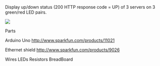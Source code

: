 Display up/down status (200 HTTP response code = UP) of 3 servers on 3 green/red LED pairs.

[![](http://farm8.staticflickr.com/7112/7411960850_81fcae7854_c_d.jpg)](http://farm8.staticflickr.com/7112/7411960850_81fcae7854_c_d.jpg)

Parts

Arduino Uno
http://www.sparkfun.com/products/11021

Ethernet shield
http://www.sparkfun.com/products/9026

Wires
LEDs
Resistors
BreadBoard

